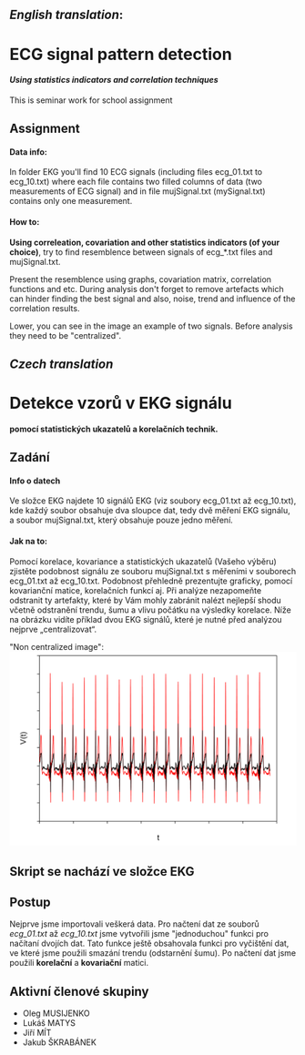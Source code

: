 ## *English translation*:


# ECG signal pattern detection
#### *Using statistics indicators and correlation techniques*

This is seminar work for school assignment


## Assignment

#### Data info:
In folder EKG you'll find 10 ECG signals (including files ecg_01.txt to ecg_10.txt) where each file contains two filled columns of data (two measurements of ECG signal) 
and in file mujSignal.txt (mySignal.txt) contains only one measurement.

#### How to:
**Using correleation, covariation and other statistics indicators (of your choice)**, try to find resemblence between signals of ecg_*.txt files and mujSignal.txt. 

Present the resemblence using graphs, covariation matrix, correlation functions and etc. During analysis don't forget to remove artefacts which can hinder finding the best signal and also, noise, trend and influence of the correlation results.

Lower, you can see in the image an example of two signals. Before analysis they need to be "centralized".


## *Czech translation*

# Detekce vzorů v EKG signálu
#### pomocí statistických ukazatelů a korelačních technik. 

## Zadání

#### Info o datech

Ve složce EKG najdete 10 signálů EKG (viz soubory ecg_01.txt až ecg_10.txt), kde každý soubor obsahuje dva sloupce dat, tedy dvě měření EKG signálu, a soubor mujSignal.txt, který obsahuje pouze jedno měření. 

#### Jak na to:

Pomocí korelace, kovariance a statistických ukazatelů (Vašeho výběru) zjistěte podobnost signálu ze souboru mujSignal.txt s měřeními v souborech ecg_01.txt až ecg_10.txt. Podobnost přehledně prezentujte graficky, pomocí kovarianční matice, korelačních funkcí aj. Při analýze nezapomeňte odstranit ty artefakty, které by Vám mohly zabránit nalézt nejlepší shodu včetně odstranění trendu, šumu a vlivu počátku na výsledky korelace. Níže na obrázku vidíte příklad dvou EKG signálů, které je nutné před analýzou nejprve „centralizovat“.

"Non centralized image":
![Nutné centralizovat](./assets/signal.png)



## __Skript se nachází ve složce EKG__

## Postup
Nejprve jsme importovali veškerá data. Pro načtení dat ze souborů *ecg_01.txt* až *ecg_10.txt* jsme vytvořili jsme "jednoduchou" funkci pro načítaní dvojích dat. Tato funkce ještě obsahovala funkci pro vyčištění dat, ve které jsme použili smazání trendu (odstarnění šumu). Po načtení dat jsme použili **korelační** a **kovariační** matici.


## Aktivní členové skupiny

 - Oleg MUSIJENKO
 - Lukáš MATYS
 - Jiří MÍT
 - Jakub ŠKRABÁNEK